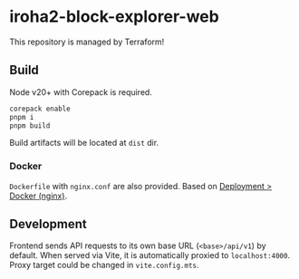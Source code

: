 # iroha2-block-explorer-web

This repository is managed by Terraform!

## Build

Node v20+ with Corepack is required.

```bash
corepack enable
pnpm i
pnpm build
```

Build artifacts will be located at `dist` dir.

### Docker

`Dockerfile` with `nginx.conf` are also provided. Based on [Deployment > Docker (nginx)](https://cli.vuejs.org/guide/deployment.html#docker-nginx).

## Development

Frontend sends API requests to its own base URL (`<base>/api/v1`) by default. When served via Vite, it is automatically
proxied to `localhost:4000`. Proxy target could be changed in `vite.config.mts`.
